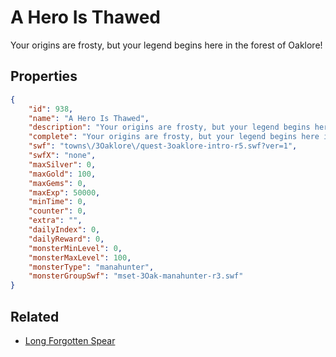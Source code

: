 # A Hero Is Thawed

Your origins are frosty, but your legend begins here in the forest of Oaklore!

## Properties

```json
{
    "id": 938,
    "name": "A Hero Is Thawed",
    "description": "Your origins are frosty, but your legend begins here in the forest of Oaklore!",
    "complete": "Your origins are frosty, but your legend begins here in the forest of Oaklore!",
    "swf": "towns\/3Oaklore\/quest-3oaklore-intro-r5.swf?ver=1",
    "swfX": "none",
    "maxSilver": 0,
    "maxGold": 100,
    "maxGems": 0,
    "maxExp": 50000,
    "minTime": 0,
    "counter": 0,
    "extra": "",
    "dailyIndex": 0,
    "dailyReward": 0,
    "monsterMinLevel": 0,
    "monsterMaxLevel": 100,
    "monsterType": "manahunter",
    "monsterGroupSwf": "mset-3Oak-manahunter-r3.swf"
}
```

## Related

- [Long Forgotten Spear](../items/20388-long-forgotten-spear.md)

